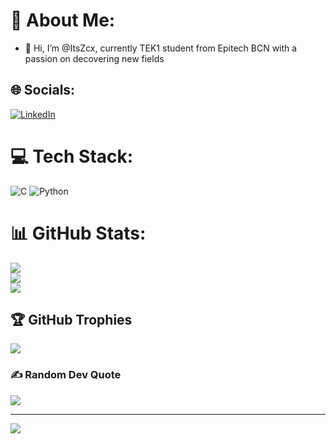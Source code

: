 # 💫 About Me:
- 👋 Hi, I’m @ItsZcx, currently TEK1 student from Epitech BCN with a passion on decovering new fields<br>


## 🌐 Socials:
[![LinkedIn](https://img.shields.io/badge/LinkedIn-%230077B5.svg?logo=linkedin&logoColor=white)](https://www.linkedin.com/in/joan-pau-merida/) 

# 💻 Tech Stack:
![C](https://img.shields.io/badge/c-%2300599C.svg?style=flat&logo=c&logoColor=white) ![Python](https://img.shields.io/badge/python-3670A0?style=flat&logo=python&logoColor=ffdd54)
# 📊 GitHub Stats:
![](https://github-readme-stats.vercel.app/api?username=ItsZcx&theme=dark&hide_border=false&include_all_commits=true&count_private=false)<br/>
![](https://github-readme-streak-stats.herokuapp.com/?user=ItsZcx&theme=dark&hide_border=false)<br/>
![](https://github-readme-stats.vercel.app/api/top-langs/?username=ItsZcx&theme=dark&hide_border=false&include_all_commits=true&count_private=false&layout=compact)

## 🏆 GitHub Trophies
![](https://github-profile-trophy.vercel.app/?username=ItsZcx&theme=darkhub&no-frame=false&no-bg=false&margin-w=4)

### ✍️ Random Dev Quote
![](https://quotes-github-readme.vercel.app/api?type=horizontal&theme=tokyonight)

---
[![](https://visitcount.itsvg.in/api?id=ItsZcx&icon=7&color=0)](https://visitcount.itsvg.in)

<!-- Proudly created with GPRM ( https://gprm.itsvg.in ) -->
